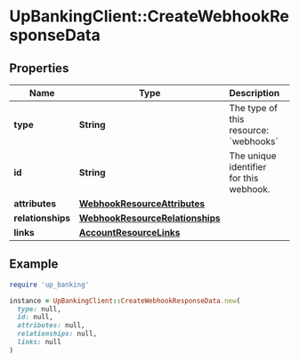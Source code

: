 # UpBankingClient::CreateWebhookResponseData

## Properties

| Name | Type | Description | Notes |
| ---- | ---- | ----------- | ----- |
| **type** | **String** | The type of this resource: &#x60;webhooks&#x60; |  |
| **id** | **String** | The unique identifier for this webhook.  |  |
| **attributes** | [**WebhookResourceAttributes**](WebhookResourceAttributes.md) |  |  |
| **relationships** | [**WebhookResourceRelationships**](WebhookResourceRelationships.md) |  |  |
| **links** | [**AccountResourceLinks**](AccountResourceLinks.md) |  | [optional] |

## Example

```ruby
require 'up_banking'

instance = UpBankingClient::CreateWebhookResponseData.new(
  type: null,
  id: null,
  attributes: null,
  relationships: null,
  links: null
)
```

